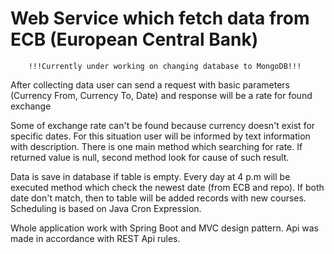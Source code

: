 # Web Service which fetch data from ECB (European Central Bank)
        !!!Currently under working on changing database to MongoDB!!!
After collecting data user can send a request with basic parameters (Currency From, Currency To, Date) and response will be a rate for found exchange

Some of exchange rate can't be found because currency doesn't exist for specific dates. For this situation user will be informed by text information with description.
There is one main method which searching for rate. If returned value is null, second method look for cause of such result.

Data is save in database if table is empty. Every day at 4 p.m will be executed method which check the newest date (from ECB and repo). If both date don't match, then to table will be added records with new courses. Scheduling is based on Java Cron Expression. 

Whole application work with Spring Boot and MVC design pattern. Api was made in accordance with REST Api rules.


